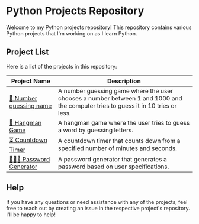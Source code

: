 # Python Projects Repository

Welcome to my Python projects repository! This repository contains various Python projects that I'm working on as I learn Python.

## Project List

Here is a list of the projects in this repository:

| Project Name | Description |
| ------------ | ----------- |
| [🔢 Number guessing name](/number_guessing_game/README.md) | A number guessing game where the user chooses a number between 1 and 1000 and the computer tries to guess it in 10 tries or less. |
| [🎯 Hangman Game](/hangman_game/README.md) | A hangman game where the user tries to guess a word by guessing letters. |
| [⏳ Countdown Timer](/countdown_timer/README.md) | A countdown timer that counts down from a specified number of minutes and seconds. |
| [🕵🏻‍♂️ Password Generator](/password_generator/README.md) | A password generator that generates a password based on user specifications. |

## Help

If you have any questions or need assistance with any of the projects, feel free to reach out by creating an issue in the respective project's repository. I'll be happy to help!